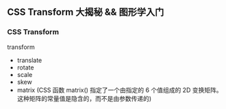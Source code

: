 ## CSS Transform 大揭秘 && 图形学入门

### CSS Transform

transform

- translate
- rotate
- scale
- skew
- matrix (CSS 函数 matrix() 指定了一个由指定的 6 个值组成的 2D 变换矩阵。
  这种矩阵的常量值是隐含的，而不是由参数传递的)
